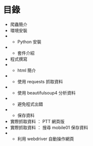 # 目錄

- 爬蟲簡介
- 環境安裝
- - Python 安裝
- - 套件介紹
- 程式撰寫
- - html 簡介
- - 使用 requests 抓取資料
- - 使用 beautifulsoup4 分析資料
- - 避免程式出錯
- - 保存資料
- 實際抓取資料 ： PTT 網頁版
- 實際抓取資料 ： 搜尋 mobile01 保存資料
- - 利用 webdriver 自動操作網頁